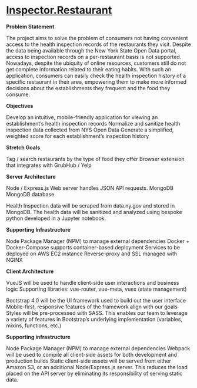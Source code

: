 # [Inspector.Restaurant](http://inspector.restaurant)

**Problem Statement**

The project aims to solve the problem of consumers not having convenient access to the health inspection records of the restaurants they visit. Despite the data being available through the New York State Open Data portal, access to inspection records on a per-restaurant basis is not supported. Nowadays, despite the ubiquity of online resources, customers still do not get complete information related to their eating habits. With such an application, consumers can easily check the health inspection history of a specific restaurant in their area, empowering them to make more informed decisions about the establishments they frequent and the food they consume.

**Objectives**

Develop an intuitive, mobile-friendly application for viewing an establishment’s health inspection records
Normalize and sanitize health inspection data collected from NYS Open Data
Generate a simplified, weighted score for each establishment’s inspection history

**Stretch Goals**

Tag / search restaurants by the type of food they offer
Browser extension that integrates with GrubHub / Yelp

**Server Architecture**

Node / Express.js Web server handles JSON API requests. MongoDB
MongoDB database

Health Inspection data will be scraped from data.ny.gov and stored in MongoDB. The health data will be sanitized and analyzed using bespoke python developed in a Jupyter notebook.

**Supporting Infrastructure**

Node Package Manager (NPM) to manage external dependencies
Docker + Docker-Compose supports container-based deployment
Services to be deployed on AWS EC2 instance
Reverse-proxy and SSL managed with NGINX

**Client Architecture**

VueJS will be used to handle client-side user interactions and business logic
Supporting libraries: vue-router, vue-meta, vuex (state management)

Bootstrap 4.0 will be the UI framework used to build out the user interface
Mobile-first, responsive features of the framework align with our goals
Styles will be pre-processed with SASS. This enables our team to leverage a variety of features in Bootstrap’s underlying implementation (variables, mixins, functions, etc.)

**Supporting infrastructure**

Node Package Manager (NPM) to manage external dependencies
Webpack will be used to compile all client-side assets for both development and production builds
Static client-side assets will be served from either Amazon S3, or an additional Node/Express.js server. This reduces the load placed on the API server by eliminating its responsibility of serving static data.
